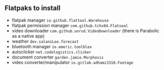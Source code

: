 ## __Flatpaks to install__
* flatpak manager `io.github.flattool.Warehouse`
* flatpak permission manager `com.github.tchx84.Flatseal`
* video downloader `com.github.unrud.VideoDownloader` (there is Parabolic as a native app)
* weather `dev.salaniLeo.forecast`
* bluetooth manager `io.emeric.toolblex`
* autoclicker `net.codelogistics.clicker`
* document converter `garden.jamie.Morphosis`
* video converter/manipulator `io.gitlab.adhami3310.Footage`
